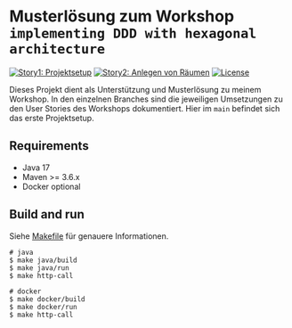 # Musterlösung zum Workshop `implementing DDD with hexagonal architecture`

[![Story1: Projektsetup](https://github.com/larmic/workshop_ddd_implementing_hexagonal_architecture/actions/workflows/build.yml/badge.svg)](https://github.com/larmic/workshop_ddd_implementing_hexagonal_architecture/actions/workflows/build.yml)
[![Story2: Anlegen von Räumen](https://github.com/larmic/workshop_ddd_implementing_hexagonal_architecture/actions/workflows/build.yml/badge.svg?branch=story1_anlegen_von_r%C3%A4umen)](https://github.com/larmic/workshop_ddd_implementing_hexagonal_architecture/actions/workflows/build.yml)
[![License](https://img.shields.io/badge/License-Apache%202.0-blue.svg)](https://opensource.org/licenses/Apache-2.0)

Dieses Projekt dient als Unterstützung und Musterlösung zu meinem Workshop. In den einzelnen Branches sind die
jeweiligen Umsetzungen zu den User Stories des Workshops dokumentiert. Hier im `main` befindet sich das erste 
Projektsetup.

## Requirements

* Java 17
* Maven >= 3.6.x
* Docker optional

## Build and run

Siehe [Makefile](Makefile) für genauere Informationen. 

```shell
# java 
$ make java/build
$ make java/run
$ make http-call

# docker
$ make docker/build
$ make docker/run
$ make http-call
```